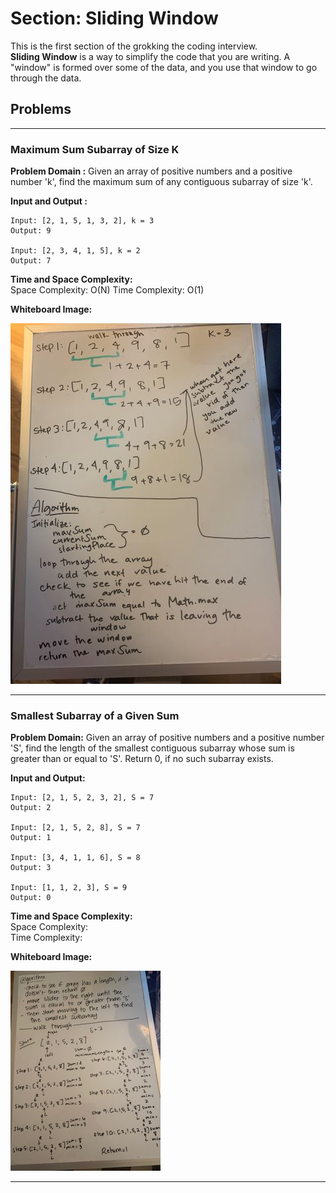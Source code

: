 # Section: Sliding Window

This is the first section of the grokking the coding interview.  
**Sliding Window** is a way to simplify the code that you are writing. A "window" is formed over some of the data, and you use that window to go through the data.

## Problems
----
### Maximum Sum Subarray of Size K

**Problem Domain :** Given an array of positive numbers and a positive number 'k', find the maximum sum of any contiguous subarray of size 'k'.

**Input and Output :**
```
Input: [2, 1, 5, 1, 3, 2], k = 3
Output: 9

Input: [2, 3, 4, 1, 5], k = 2
Output: 7
```

**Time and Space Complexity:**  
Space Complexity: O(N)
Time Complexity: O(1)

**Whiteboard Image:**  

![MaxSumSubarray](/assets/MaxSumSubarray.jpg)

-----
### Smallest Subarray of a Given Sum

**Problem Domain:** Given an array of positive numbers and a positive number 'S', find the length of the smallest contiguous subarray whose sum is greater than or equal to 'S'. Return 0, if no such subarray exists.

**Input and Output:**
```
Input: [2, 1, 5, 2, 3, 2], S = 7  
Output: 2

Input: [2, 1, 5, 2, 8], S = 7  
Output: 1

Input: [3, 4, 1, 1, 6], S = 8  
Output: 3

Input: [1, 1, 2, 3], S = 9  
Output: 0
```

**Time and Space Complexity:**  
Space Complexity:  
Time Complexity:

**Whiteboard Image:**

![SmallestSubarrayGivenSum](/assets/SmallestSubarrayGivenSum.jpg)

----
